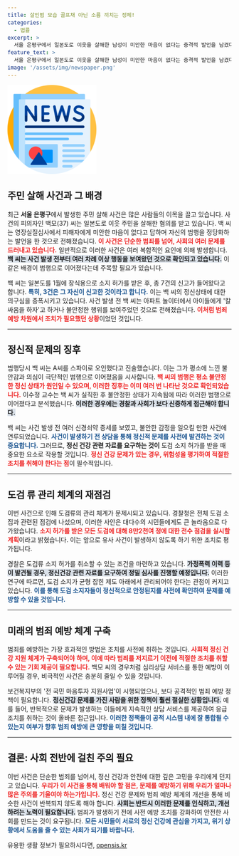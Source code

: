 ```yaml
---
title: 살인범 모습 골프채 아닌 소름 끼치는 정체!
categories:
  - 법률
excerpt: >
  서울 은평구에서 일본도로 이웃을 살해한 남성이 미안한 마음이 없다는 충격적 발언을 남겼다. 심각한 정신적 문제를 지닌 그의 범행 배경과 소지 도검 관리의 허술함이 도마 위에 오르며 경찰 점검이 시작됐다.
feature_text: >
  서울 은평구에서 일본도로 이웃을 살해한 남성이 미안한 마음이 없다는 충격적 발언을 남겼다. 심각한 정신적 문제를 지닌 그의 범행 배경과 소지 도검 관리의 허술함이 도마 위에 오르며 경찰 점검이 시작됐다.
image: '/assets/img/newspaper.png'
---
```


<p><img src="/assets/img/newspaper.png" alt="kimp 속보" /></p>

<h2 data-ke-size="size26">주민 살해 사건과 그 배경</h2>

<p data-ke-size="size16">최근 <b>서울 은평구</b>에서 발생한 주민 살해 사건은 많은 사람들의 이목을 끌고 있습니다. 사건의 피의자인 백모(37) 씨는 일본도로 이웃 주민을 살해한 혐의를 받고 있습니다. 백 씨는 영장실질심사에서 피해자에게 미안한 마음이 없다고 답하며 자신의 범행을 정당화하는 발언을 한 것으로 전해졌습니다. <b><span style="color: #ee2323;">이 사건은 단순한 범죄를 넘어, 사회의 여러 문제를 드러내고 있습니다.</span></b> 일반적으로 이러한 사건은 여러 복합적인 요인에 의해 발생합니다. <b><span style="background-color: #21538527;">백 씨는 사건 발생 전부터 여러 차례 이상 행동을 보여왔던 것으로 확인되고 있습니다.</span></b> 이 같은 배경이 범행으로 이어졌다는데 주목할 필요가 있습니다.</p>

<p data-ke-size="size16">백 씨는 일본도를 1월에 장식용으로 소지 허가를 받은 후, 총 7건의 신고가 들어왔다고 합니다. <b><span style="color: #1a5490;">특히, 3건은 그 자신이 신고한 것이라고 합니다.</span></b> 이는 백 씨의 정신상태에 대한 의구심을 증폭시키고 있습니다. 사건 발생 전 백 씨는 아파트 놀이터에서 아이들에게 '칼싸움을 하자'고 하거나 불안정한 행위를 보여주었던 것으로 전해졌습니다. <b><span style="color: #ee2323;">이처럼 범죄 예방 차원에서 조치가 필요했던 상황</span></b>이었던 것입니다.</p>

<hr>

<h2 data-ke-size="size26">정신적 문제의 징후</h2>

<p data-ke-size="size16">범행당시 백 씨는 A씨를 스파이로 오인했다고 진술했습니다. 이는 그가 평소에 느낀 불안감과 의심이 극단적인 범행으로 이어졌음을 시사합니다. <b><span style="color: #ee2323;">백 씨의 범행은 평소 불안정한 정신 상태가 원인일 수 있으며, 이러한 징후는 이미 여러 번 나타난 것으로 확인되었습니다.</span></b> 이수정 교수는 백 씨가 실직한 후 불안정한 상태가 지속됨에 따라 이러한 범행으로 이어졌다고 분석했습니다. <b><span style="background-color: #21538527;">이러한 경우에는 경찰과 사회가 보다 신중하게 접근해야 합니다.</span></b></p>

<p data-ke-size="size16">백 씨는 사건 발생 전 여러 신경쇠약 증세를 보였고, 불안한 감정을 일으킬 만한 사건에 연루되었습니다. <b><span style="color: #1a5490;">사건이 발생하기 전 상담을 통해 정신적 문제를 사전에 발견하는 것이 중요합니다.</span></b> 그러므로, <b>정신 건강 관련 자료를 요구하는 것이</b> 도검 소지 허가를 받을 때 중요한 요소로 작용할 것입니다. <b><span style="color: #ee2323;">정신 건강 문제가 있는 경우, 위험성을 평가하여 적절한 조치를 취해야 한다는 점</span></b>이 필수적입니다.</p>

<hr>

<h2 data-ke-size="size26">도검 류 관리 체계의 재점검</h2>

<p data-ke-size="size16">이번 사건으로 인해 도검류의 관리 체계가 문제시되고 있습니다. 경찰청은 전체 도검 소집과 관련된 점검에 나섰으며, 이러한 사안은 대다수의 시민들에게도 큰 놀라움으로 다가왔습니다. <b><span style="color: #ee2323;">소지 허가를 받은 모든 도검에 대해 8만2천여 정에 대한 전수 점검을 실시할 계획</span></b>이라고 밝혔습니다. 이는 앞으로 유사 사건이 발생하지 않도록 하기 위한 조치로 평가됩니다.</p>

<p data-ke-size="size16">경찰은 도검류 소지 허가를 취소할 수 있는 조건을 마련하고 있습니다. <b><span style="background-color: #21538527;">가정폭력 이력 등이 발견될 경우, 정신건강 관련 자료를 요구하여 정밀 심사를 진행할 예정입니다.</span></b> 이러한 연구에 따르면, 도검 소지가 균형 잡힌 제도 아래에서 관리되어야 한다는 관점이 커지고 있습니다. <b><span style="color: #1a5490;">이를 통해 도검 소지자들이 정신적으로 안정된지를 사전에 확인하여 문제를 예방할 수 있을 것입니다.</span></b></p>

<hr>

<h2 data-ke-size="size26">미래의 범죄 예방 체계 구축</h2>

<p data-ke-size="size16">범죄를 예방하는 가장 효과적인 방법은 조치를 사전에 취하는 것입니다. <b><span style="color: #ee2323;">사회적 정신 건강 지원 체계가 구축되어야 하며, 이에 따라 범죄를 저지르기 이전에 적절한 조치를 취할 수 있는 기회 제공이 필요합니다.</span></b> 백모 씨의 경우처럼 심리상담 서비스를 통한 예방이 이루어질 경우, 비극적인 사건은 충분히 줄일 수 있을 것입니다.</p>

<p data-ke-size="size16">보건복지부의 '전 국민 마음투자 지원사업'이 시행되었으나, 보다 공격적인 범죄 예방 정책이 필요합니다. <b><span style="background-color: #21538527;">정신건강 문제를 가진 사람을 위한 정책이 훨씬 절실한 상황입니다.</span></b> 예를 들어, 반복적으로 문제가 발생하는 이들에게 지속적인 상담 서비스를 제공하여 응급조치를 취하는 것이 올바른 접근입니다. <b><span style="color: #1a5490;">이러한 정책들이 공적 시스템 내에 잘 통합될 수 있는지 여부가 향후 범죄 예방에 큰 영향을 미칠 것입니다.</span></b></p>

<hr>

<h2 data-ke-size="size26">결론: 사회 전반에 걸친 주의 필요</h2>

<p data-ke-size="size16">이번 사건은 단순한 범죄를 넘어서, 정신 건강과 안전에 대한 깊은 고민을 우리에게 던지고 있습니다. <b><span style="color: #ee2323;">우리가 이 사건을 통해 배워야 할 점은, 문제를 예방하기 위해 우리가 얼마나 많은 주의를 기울여야 하는가입니다.</span></b> 정신 건강 문제와 범죄 예방 체계의 개선을 통해 비슷한 사건이 반복되지 않도록 해야 합니다. <b><span style="background-color: #21538527;">사회는 반드시 이러한 문제를 인식하고, 개선하려는 노력이 필요합니다.</span></b> 범죄가 발생하기 전에 사전 예방 조치를 강화하여 안전한 사회를 만드는 것이 요구됩니다.  <b><span style="color: #1a5490;">모든 시민들이 서로의 정신 건강에 관심을 가지고, 위기 상황에서 도움을 줄 수 있는 사회가 되기를 바랍니다.</span></b></p>

<p data-ke-size="size16"></p>
유용한 생활 정보가 필요하시다면, <a href="https://opensis.kr" rel="dofollow">opensis.kr</a>


